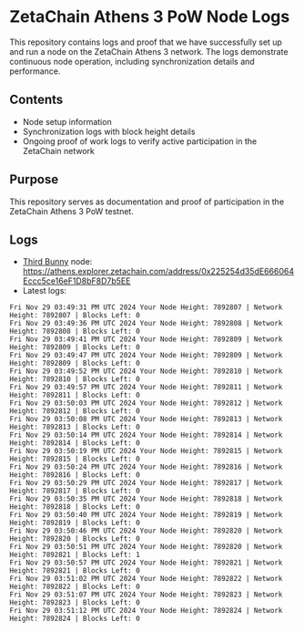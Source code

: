 # ZetaChain Athens 3 PoW Node Logs
This repository contains logs and proof that we have successfully set up and run a node on the ZetaChain Athens 3 network. The logs demonstrate continuous node operation, including synchronization details and performance.

## Contents
- Node setup information
- Synchronization logs with block height details
- Ongoing proof of work logs to verify active participation in the ZetaChain network

## Purpose
This repository serves as documentation and proof of participation in the ZetaChain Athens 3 PoW testnet.

## Logs

- [Third Bunny](https://thirdbunny.xyz/) node: https://athens.explorer.zetachain.com/address/0x225254d35dE666064Eccc5ce16eF1D8bF8D7b5EE
- Latest logs:
```
Fri Nov 29 03:49:31 PM UTC 2024 Your Node Height: 7892807 | Network Height: 7892807 | Blocks Left: 0
Fri Nov 29 03:49:36 PM UTC 2024 Your Node Height: 7892808 | Network Height: 7892808 | Blocks Left: 0
Fri Nov 29 03:49:41 PM UTC 2024 Your Node Height: 7892809 | Network Height: 7892809 | Blocks Left: 0
Fri Nov 29 03:49:47 PM UTC 2024 Your Node Height: 7892809 | Network Height: 7892809 | Blocks Left: 0
Fri Nov 29 03:49:52 PM UTC 2024 Your Node Height: 7892810 | Network Height: 7892810 | Blocks Left: 0
Fri Nov 29 03:49:57 PM UTC 2024 Your Node Height: 7892811 | Network Height: 7892811 | Blocks Left: 0
Fri Nov 29 03:50:03 PM UTC 2024 Your Node Height: 7892812 | Network Height: 7892812 | Blocks Left: 0
Fri Nov 29 03:50:08 PM UTC 2024 Your Node Height: 7892813 | Network Height: 7892813 | Blocks Left: 0
Fri Nov 29 03:50:14 PM UTC 2024 Your Node Height: 7892814 | Network Height: 7892814 | Blocks Left: 0
Fri Nov 29 03:50:19 PM UTC 2024 Your Node Height: 7892815 | Network Height: 7892815 | Blocks Left: 0
Fri Nov 29 03:50:24 PM UTC 2024 Your Node Height: 7892816 | Network Height: 7892816 | Blocks Left: 0
Fri Nov 29 03:50:29 PM UTC 2024 Your Node Height: 7892817 | Network Height: 7892817 | Blocks Left: 0
Fri Nov 29 03:50:35 PM UTC 2024 Your Node Height: 7892818 | Network Height: 7892818 | Blocks Left: 0
Fri Nov 29 03:50:40 PM UTC 2024 Your Node Height: 7892819 | Network Height: 7892819 | Blocks Left: 0
Fri Nov 29 03:50:46 PM UTC 2024 Your Node Height: 7892820 | Network Height: 7892820 | Blocks Left: 0
Fri Nov 29 03:50:51 PM UTC 2024 Your Node Height: 7892820 | Network Height: 7892821 | Blocks Left: 1
Fri Nov 29 03:50:57 PM UTC 2024 Your Node Height: 7892821 | Network Height: 7892821 | Blocks Left: 0
Fri Nov 29 03:51:02 PM UTC 2024 Your Node Height: 7892822 | Network Height: 7892822 | Blocks Left: 0
Fri Nov 29 03:51:07 PM UTC 2024 Your Node Height: 7892823 | Network Height: 7892823 | Blocks Left: 0
Fri Nov 29 03:51:12 PM UTC 2024 Your Node Height: 7892824 | Network Height: 7892824 | Blocks Left: 0
```
